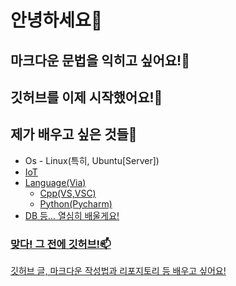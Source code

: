 # 안녕하세요👋
## 마크다운 문법을 익히고 싶어요!👀
## 깃허브를 이제 시작했어요!🌱
## 제가 배우고 싶은 것들💞️
- Os - Linux(특히, Ubuntu[Server])<a href ="https://ko.wikipedia.org/wiki/%EB%A6%AC%EB%88%85%EC%8A%A4">
- IoT
- Language(Via)
  - Cpp(VS,VSC)
  - Python(Pycharm)
- DB 등...
열심히 배울게요!

### 맞다! 그 전에 깃허브!📫
깃허브 글, 마크다운 작성법과 리포지토리 등 배우고 싶어요!

<!---
minari0v0/minari0v0 is a ✨ special ✨ repository because its `README.md` (this file) appears on your GitHub profile.
You can click the Preview link to take a look at your changes.
--->
